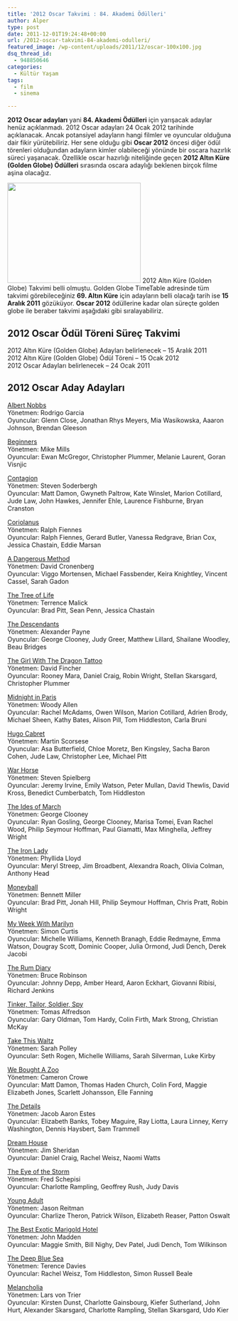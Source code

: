 ```yaml
---
title: '2012 Oscar Takvimi : 84. Akademi Ödülleri'
author: Alper
type: post
date: 2011-12-01T19:24:48+00:00
url: /2012-oscar-takvimi-84-akademi-odulleri/
featured_image: /wp-content/uploads/2011/12/oscar-100x100.jpg
dsq_thread_id:
  - 948850646
categories:
  - Kültür Yaşam
tags:
  - film
  - sinema

---
```

**2012 Oscar adayları** yani **84. Akademi Ödülleri** için yarışacak adaylar henüz açıklanmadı. 2012 Oscar adayları 24 Ocak 2012 tarihinde açıklanacak. Ancak potansiyel adayların hangi filmler ve oyuncular olduğuna dair fikir yürütebiliriz. Her sene olduğu gibi **Oscar 2012** öncesi diğer ödül törenleri olduğundan adayların kimler olabileceği yönünde bir oscara hazırlık süreci yaşanacak. Özellikle oscar hazırlığı niteliğinde geçen **2012 Altın Küre (Golden Globe) Ödülleri** sırasında oscara adaylığı beklenen birçok filme aşina olacağız.

<img class="alignright size-full wp-image-7220" title="oscar" src="https://www.murekkep.org/wp-content/uploads/2011/12/oscar.jpg" alt="" width="300" height="225" /> 2012 Altın Küre (Golden Globe) Takvimi belli olmuştu. Golden Globe TimeTable adresinde tüm takvimi görebileceğiniz **69. Altın Küre** için adayların belli olacağı tarih ise **15 Aralık 2011** gözüküyor. **Oscar 2012** ödüllerine kadar olan süreçte golden globe ile beraber takvimi aşağıdaki gibi sıralayabiliriz.

## 2012 Oscar Ödül Töreni Süreç Takvimi

2012 Altın Küre (Golden Globe) Adayları belirlenecek – 15 Aralık 2011  
2012 Altın Küre (Golden Globe) Ödül Töreni – 15 Ocak 2012  
2012 Oscar Adayları belirlenecek – 24 Ocak 2011

## 2012 Oscar Aday Adayları

<a href="http://www.imdb.com/title/tt1602098/" target="_blank">Albert Nobbs</a>  
Yönetmen: Rodrigo Garcia  
Oyuncular: Glenn Close, Jonathan Rhys Meyers, Mia Wasikowska, Aaaron Johnson, Brendan Gleeson

<a href="http://www.imdb.com/title/tt1532503/" target="_blank">Beginners</a>  
Yönetmen: Mike Mills  
Oyuncular: Ewan McGregor, Christopher Plummer, Melanie Laurent, Goran Visnjic

<a href="http://www.imdb.com/title/tt1598778/" target="_blank">Contagion</a>  
Yönetmen: Steven Soderbergh  
Oyuncular: Matt Damon, Gwyneth Paltrow, Kate Winslet, Marion Cotillard, Jude Law, John Hawkes, Jennifer Ehle, Laurence Fishburne, Bryan Cranston

<a href="http://www.imdb.com/title/tt1372686/" target="_blank">Coriolanus</a>  
Yönetmen: Ralph Fiennes  
Oyuncular: Ralph Fiennes, Gerard Butler, Vanessa Redgrave, Brian Cox, Jessica Chastain, Eddie Marsan

<a href="http://www.imdb.com/title/tt1571222/" target="_blank">A Dangerous Method</a>  
Yönetmen: David Cronenberg  
Oyuncular: Viggo Mortensen, Michael Fassbender, Keira Knightley, Vincent Cassel, Sarah Gadon

<a href="http://www.imdb.com/title/tt0478304/" target="_blank">The Tree of Life</a>  
Yönetmen: Terrence Malick  
Oyuncular: Brad Pitt, Sean Penn, Jessica Chastain

<a href="http://www.imdb.com/title/tt1033575/" target="_blank">The Descendants</a>  
Yönetmen: Alexander Payne  
Oyuncular: George Clooney, Judy Greer, Matthew Lillard, Shailane Woodley, Beau Bridges

<a href="http://www.imdb.com/title/tt1568346/" target="_blank">The Girl With The Dragon Tattoo</a>  
Yönetmen: David Fincher  
Oyuncular: Rooney Mara, Daniel Craig, Robin Wright, Stellan Skarsgard, Christopher Plummer

<a href="http://www.imdb.com/title/tt1605783/" target="_blank">Midnight in Paris</a>  
Yönetmen: Woody Allen  
Oyuncular: Rachel McAdams, Owen Wilson, Marion Cotillard, Adrien Brody, Michael Sheen, Kathy Bates, Alison Pill, Tom Hiddleston, Carla Bruni

<a href="http://www.imdb.com/title/tt0970179/" target="_blank">Hugo Cabret</a>  
Yönetmen: Martin Scorsese  
Oyuncular: Asa Butterfield, Chloe Moretz, Ben Kingsley, Sacha Baron Cohen, Jude Law, Christopher Lee, Michael Pitt

<a href="http://www.imdb.com/title/tt1568911/" target="_blank">War Horse</a>  
Yönetmen: Steven Spielberg  
Oyuncular: Jeremy Irvine, Emily Watson, Peter Mullan, David Thewlis, David Kross, Benedict Cumberbatch, Tom Hiddleston

<a href="http://www.imdb.com/title/tt1568911/" target="_blank">The Ides of March</a>  
Yönetmen: George Clooney  
Oyuncular: Ryan Gosling, George Clooney, Marisa Tomei, Evan Rachel Wood, Philip Seymour Hoffman, Paul Giamatti, Max Minghella, Jeffrey Wright

<a href="http://www.imdb.com/title/tt1007029/" target="_blank">The Iron Lady</a>  
Yönetmen: Phyllida Lloyd  
Oyuncular: Meryl Streep, Jim Broadbent, Alexandra Roach, Olivia Colman, Anthony Head

<a href="http://www.imdb.com/title/tt1210166/" target="_blank">Moneyball</a>  
Yönetmen: Bennett Miller  
Oyuncular: Brad Pitt, Jonah Hill, Philip Seymour Hoffman, Chris Pratt, Robin Wright

<a href="http://www.imdb.com/title/tt1655420/" target="_blank">My Week With Marilyn</a>  
Yönetmen: Simon Curtis  
Oyuncular: Michelle Williams, Kenneth Branagh, Eddie Redmayne, Emma Watson, Dougray Scott, Dominic Cooper, Julia Ormond, Judi Dench, Derek Jacobi

<a href="http://www.imdb.com/title/tt0376136/" target="_blank">The Rum Diary</a>  
Yönetmen: Bruce Robinson  
Oyuncular: Johnny Depp, Amber Heard, Aaron Eckhart, Giovanni Ribisi, Richard Jenkins

<a href="http://www.imdb.com/title/tt1340800/" target="_blank">Tinker, Tailor, Soldier, Spy</a>  
Yönetmen: Tomas Alfredson  
Oyuncular: Gary Oldman, Tom Hardy, Colin Firth, Mark Strong, Christian McKay

<a href="http://www.imdb.com/title/tt1592281/" target="_blank">Take This Waltz</a>  
Yönetmen: Sarah Polley  
Oyuncular: Seth Rogen, Michelle Williams, Sarah Silverman, Luke Kirby

<a href="http://www.imdb.com/title/tt1389137/" target="_blank">We Bought A Zoo</a>  
Yönetmen: Cameron Crowe  
Oyuncular: Matt Damon, Thomas Haden Church, Colin Ford, Maggie Elizabeth Jones, Scarlett Johansson, Elle Fanning

<a href="http://www.imdb.com/title/tt1433207/" target="_blank">The Details</a>  
Yönetmen: Jacob Aaron Estes  
Oyuncular: Elizabeth Banks, Tobey Maguire, Ray Liotta, Laura Linney, Kerry Washington, Dennis Haysbert, Sam Trammell

<a href="http://www.imdb.com/title/tt1462041/" target="_blank">Dream House</a>  
Yönetmen: Jim Sheridan  
Oyuncular: Daniel Craig, Rachel Weisz, Naomi Watts

<a href="http://www.imdb.com/title/tt1600207/" target="_blank">The Eye of the Storm</a>  
Yönetmen: Fred Schepisi  
Oyuncular: Charlotte Rampling, Geoffrey Rush, Judy Davis

<a href="http://www.imdb.com/title/tt1625346/" target="_blank">Young Adult</a>  
Yönetmen: Jason Reitman  
Oyuncular: Charlize Theron, Patrick Wilson, Elizabeth Reaser, Patton Oswalt

<a href="http://www.imdb.com/title/tt1412386/" target="_blank">The Best Exotic Marigold Hotel</a>  
Yönetmen: John Madden  
Oyuncular: Maggie Smith, Bill Nighy, Dev Patel, Judi Dench, Tom Wilkinson

<a href="http://www.imdb.com/title/tt1700844/" target="_blank">The Deep Blue Sea</a>  
Yönetmen: Terence Davies  
Oyuncular: Rachel Weisz, Tom Hiddleston, Simon Russell Beale

<a href="http://www.imdb.com/title/tt1527186/" target="_blank">Melancholia</a>  
Yönetmen: Lars von Trier  
Oyuncular: Kirsten Dunst, Charlotte Gainsbourg, Kiefer Sutherland, John Hurt, Alexander Skarsgard, Charlotte Rampling, Stellan Skarsgard, Udo Kier